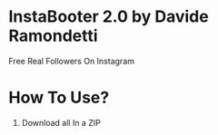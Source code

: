 # InstaBooter 2.0 by Davide Ramondetti
Free Real Followers On Instagram 

# How To Use? 
1. Download all In a ZIP
